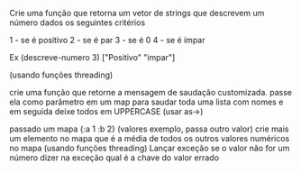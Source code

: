 Crie uma função que retorna um vetor de strings que descrevem um número dados os seguintes critérios

1 - se é positivo
2 - se é par
3 - se é 0
4 - se é ímpar

Ex (descreve-numero 3) ["Positivo" "ìmpar"]

(usando funções threading)

crie uma função que retorne a mensagem de saudação customizada. passe ela como parâmetro em um map para saudar toda uma lista com nomes e em seguida deixe todos em UPPERCASE
(usar as->)

passado um mapa {:a 1 :b 2} (valores exemplo, passa outro valor)
crie mais um elemento no mapa que é a média de todos os outros valores numéricos no mapa
(usando funções threading)
Lançar exceção se o valor não for um número
dizer na exceção qual é a chave do valor errado
